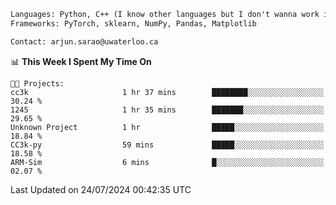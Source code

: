 ```txt
Languages: Python, C++ (I know other languages but I don't wanna work in em)
Frameworks: PyTorch, sklearn, NumPy, Pandas, Matplotlib

Contact: arjun.sarao@uwaterloo.ca
```

<!--START_SECTION:waka-->
📊 **This Week I Spent My Time On** 

```text
🐱‍💻 Projects: 
cc3k                     1 hr 37 mins        ████████░░░░░░░░░░░░░░░░░   30.24 % 
1245                     1 hr 35 mins        ███████░░░░░░░░░░░░░░░░░░   29.65 % 
Unknown Project          1 hr                █████░░░░░░░░░░░░░░░░░░░░   18.84 % 
CC3k-py                  59 mins             █████░░░░░░░░░░░░░░░░░░░░   18.58 % 
ARM-Sim                  6 mins              █░░░░░░░░░░░░░░░░░░░░░░░░   02.07 % 
```


 Last Updated on 24/07/2024 00:42:35 UTC
<!--END_SECTION:waka-->
